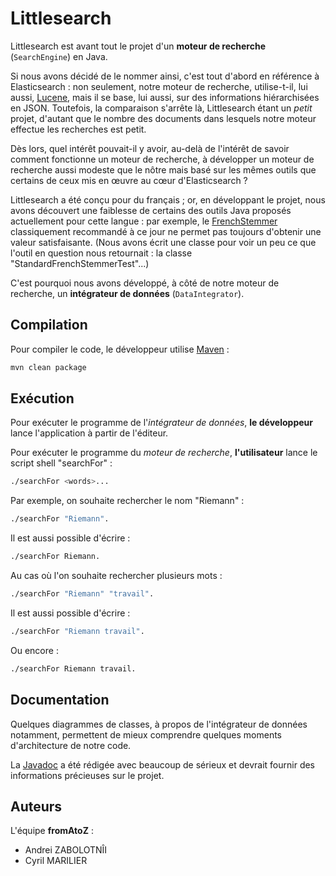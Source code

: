 Littlesearch
============

Littlesearch est avant tout le projet d'un **moteur de recherche** (`SearchEngine`) en Java.

Si nous avons décidé de le nommer ainsi, c'est tout d'abord en référence à Elasticsearch : non seulement, notre moteur de recherche, utilise-t-il, lui aussi, [Lucene](http://lucene.apache.org/), mais il se base, lui aussi, sur des informations hiérarchisées en JSON. Toutefois, la comparaison s'arrête là, Littlesearch étant un *petit* projet, d'autant que le nombre des documents dans lesquels notre moteur effectue les recherches est petit.

Dès lors, quel intérêt pouvait-il y avoir, au-delà de l'intérêt de savoir comment fonctionne un moteur de recherche, à développer un moteur de recherche aussi modeste que le nôtre mais basé sur les mêmes outils que certains de ceux mis en œuvre au cœur d'Elasticsearch ?

Littlesearch a été conçu pour du français ; or, en développant le projet, nous avons découvert une faiblesse de certains des outils Java proposés actuellement pour cette langue : par exemple, le [FrenchStemmer](https://lucene.apache.org/core/7_5_0/analyzers-common/org/tartarus/snowball/ext/FrenchStemmer.html) classiquement recommandé à ce jour ne permet pas toujours d'obtenir une valeur satisfaisante. (Nous avons écrit une classe pour voir un peu ce que l'outil en question nous retournait : la classe "StandardFrenchStemmerTest"...)

C'est pourquoi nous avons développé, à côté de notre moteur de recherche, un **intégrateur de données** (`DataIntegrator`).

Compilation
-----------

Pour compiler le code, le développeur utilise [Maven](https://maven.apache.org/) :

```sh
mvn clean package
```

Exécution
---------

Pour exécuter le programme de l'*intégrateur de données*, **le développeur** lance l'application à partir de l'éditeur.

Pour exécuter le programme du *moteur de recherche*, **l'utilisateur** lance le script shell "searchFor" :

```sh
./searchFor <words>... 
```

Par exemple, on souhaite rechercher le nom "Riemann" :

```sh
./searchFor "Riemann".
```

Il est aussi possible d'écrire :

```sh
./searchFor Riemann.
```

Au cas où l'on souhaite rechercher plusieurs mots :

```sh
./searchFor "Riemann" "travail".
```

Il est aussi possible d'écrire :

```sh
./searchFor "Riemann travail".
```

Ou encore :

```sh
./searchFor Riemann travail.
```

Documentation
------------

Quelques diagrammes de classes, à propos de l'intégrateur de données notamment, permettent de mieux comprendre quelques moments d'architecture de notre code.

La [Javadoc]() a été rédigée avec beaucoup de sérieux et devrait fournir des informations précieuses sur le projet.

Auteurs
-------

L'équipe **fromAtoZ** :
* Andrei ZABOLOTNÎI
* Cyril MARILIER
